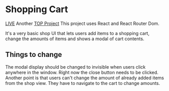 # Shopping Cart
[LIVE](https://doctype-melvin.github.io/shopping-cart/)
Another [TOP Project](https://www.theodinproject.com/lessons/node-path-javascript-shopping-cart#assignment)
This project uses React and React Router Dom. 

It's a very basic shop UI that lets users add items to a shopping cart, 
change the amounts of items and shows a modal of cart contents.

## Things to change
The modal display should be changed to invisible when users click
anywhere in the window. Right now the close button needs to be clicked.
Another point is that users can't change the amount of already added items
from the shop view. They have to navigate to the cart to change amounts. 
